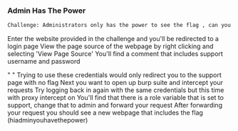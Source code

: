 ### Admin Has The Power

```html
Challenge: Administrators only has the power to see the flag , can you be one ?
```

Enter the website provided in the challenge and you'll be redirected to a login page
View the page source of the webpage by right clicking and selecting 'View Page Source'
You'll find a comment that includes support username and password 

"  <!-- TODO: remove this line ,  for maintenance purpose use this inf(user:support password:x34245323)-->"
Trying to use these credentials would only redirect you to the support page with no flag
Next you want to open up burp suite and intercept your requests
Try logging back in again with the same credentials but this time with proxy intercept on
You'll find that there is a role variable that is set to support, change that to admin and forward your request
After forwarding your request you should see a new webpage that includes the flag (hiadminyouhavethepower)


